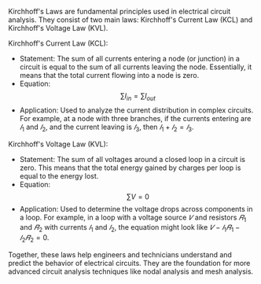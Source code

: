 Kirchhoff's Laws are fundamental principles used in electrical circuit analysis. 
They consist of two main laws: Kirchhoff's Current Law (KCL) and 
Kirchhoff's Voltage Law (KVL).

Kirchhoff's Current Law (KCL):
- Statement: The sum of all currents entering a node (or junction) in a circuit 
  is equal to the sum of all currents leaving the node. Essentially, it means that 
  the total current flowing into a node is zero.
- Equation: $$\sum I_{in} = \sum I_{out}$$
- Application: Used to analyze the current distribution in complex circuits. For example, 
  at a node with three branches, if the currents entering are $𝐼_{1}$ and $𝐼_{2}$, and the
  current leaving is $𝐼_{3}$, then $𝐼_{1}+𝐼_{2}=𝐼_{3}$.
  
Kirchhoff's Voltage Law (KVL):
- Statement: The sum of all voltages around a closed loop in a circuit is zero. This means 
  that the total energy gained by charges per loop is equal to the energy lost.
- Equation: $$\sum V = 0$$
- Application: Used to determine the voltage drops across components in a loop. For 
  example, in a loop with a voltage source $𝑉$ and resistors $𝑅_{1}$ and $𝑅_{2}$
  with currents $𝐼_{1}$ and $𝐼_{2}$, the equation might look like
  $𝑉−𝐼_{1}𝑅_{1}−𝐼_{2}𝑅_{2}=0$.

Together, these laws help engineers and technicians understand and predict the behavior of electrical circuits. They are the foundation for more advanced circuit analysis techniques like nodal analysis and mesh analysis.
